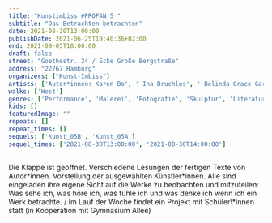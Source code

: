 ```yaml
---
title: "Kunstimbiss #PROFAN 5 "
subtitle: "Das Betrachten betrachten"
date: 2021-08-30T13:00:00
publishDate: 2021-06-25T19:40:36+02:00
end: 2021-09-05T18:00:00
draft: false
street: "Goethestr. 24 / Ecke Große Bergstraße"
address: "22767 Hamburg"
organizers: ["Kunst-Imbiss"]
artists: ['Autor*innen: Karen Bo', ' Ina Bruchlos', ' Belinda Grace Gardner', ' Jonis Hartmann', ' Dagrun Hintze', ' Tania Kibermanis', ' Lutz Kramer', ' Veronika Schöne']
walks: ['West']
genres: ['Performance', 'Malerei', 'Fotografie', 'Skulptur', 'Literatur']
kids: []
featuredImage: ""
repeats: []
repeat_times: []
sequels: ['Kunst_05B', 'Kunst_05A']
sequel_times: ['2021-08-30T13:00:00', '2021-08-30T14:00:00']
---
```


Die Klappe ist geöffnet. Verschiedene Lesungen der fertigen Texte von Autor\*innen. Vorstellung der ausgewählten Künstler\*innen. Alle sind eingeladen ihre eigene Sicht auf die Werke zu beobachten und mitzuteilen: Was sehe ich, was höre ich, was fühle ich und was denke ich wenn ich ein Werk betrachte.  / Im Lauf der Woche findet ein Projekt mit Schüler\\*innen statt (in Kooperation mit Gymnasium Allee)   
